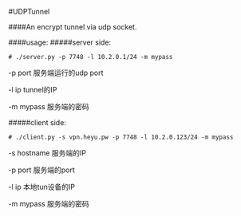 #UDPTunnel

####An encrypt tunnel via udp socket.


####usage:
#####server side:

```
# ./server.py -p 7748 -l 10.2.0.1/24 -m mypass 

```
-p port  服务端运行的udp port

-l ip    tunnel的IP

-m mypass  服务端的密码



#####client side:
```
# ./client.py -s vpn.heyu.pw -p 7748 -l 10.2.0.123/24 -m mypass
```

-s hostname  服务端的IP

-p port 服务端的port

-l ip   本地tun设备的IP

-m mypass  服务端的密码



